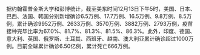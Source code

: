 据约翰霍普金斯大学和彭博统计，截至美东时间12月13日下午5时，美国、日本、巴西、法国、韩国分别新增确诊6.5万例、17.7万例、16.5万例、9.8万例、8.5万例，累计确诊9952万例、2633万例、3570万例、3882万例、2793万例，疫苗接种完毕比率为67.0%、81.7%、81.3%、81.5%、86.3%。此外，印度、德国、意大利、英国、俄罗斯、土耳其、西班牙、越南、澳大利亚累计确诊超过1000万例。目前全球累计确诊6.50亿例，累计死亡666万例。